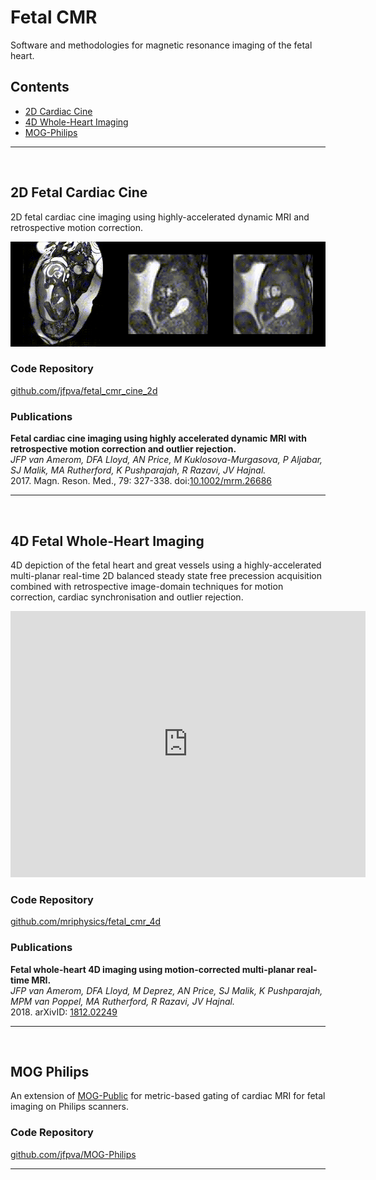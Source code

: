 # Fetal CMR

Software and methodologies for magnetic resonance imaging of the fetal heart.

## Contents

* [2D Cardiac Cine](#2d)
* [4D Whole-Heart Imaging](#4d)
* [MOG-Philips](#mog_philips)

---

<br>

 <a name="2d"></a>

## 2D Fetal Cardiac Cine

2D fetal cardiac cine imaging using highly-accelerated dynamic MRI and retrospective motion correction.

<img src="images/fetalcmr_mrm26686_sup_video_1c.gif">  

### Code Repository

[github.com/jfpva/fetal_cmr_cine_2d](https://github.com/jfpva/fetal_cmr_cine_2d#readme)

### Publications

**Fetal cardiac cine imaging using highly accelerated dynamic MRI with retrospective motion correction and outlier rejection.**  
*JFP van Amerom, DFA Lloyd, AN Price, M Kuklosova-Murgasova, P Aljabar, SJ Malik, MA Rutherford, K Pushparajah, R Razavi, JV Hajnal.*  
2017. Magn. Reson. Med., 79: 327-338. doi:[10.1002/mrm.26686](https://doi.org/10.1002/mrm.26686)

---

<br>

<a name="4d"></a>

## 4D Fetal Whole-Heart Imaging

4D depiction of the fetal heart and great vessels using a highly-accelerated multi-planar real-time 2D balanced steady state free precession acquisition combined with retrospective image-domain techniques for motion correction, cardiac synchronisation and outlier rejection. 

<iframe src="https://widgets.figshare.com/articles/7413566/embed?show_title=0" width="568" height="426" frameborder="0" autostart=""></iframe>

### Code Repository

[github.com/mriphysics/fetal_cmr_4d](https://github.com/mriphysics/fetal_cmr_4d#readme)

### Publications

**Fetal whole-heart 4D imaging using motion-corrected multi-planar real-time MRI.**  
*JFP van Amerom, DFA Lloyd, M Deprez, AN Price, SJ Malik, K Pushparajah, MPM van Poppel, MA Rutherford, R Razavi, JV Hajnal.*   
2018. arXivID: [1812.02249](https://arxiv.org/abs/1812.02249)

---

<br>

<a name="mog_philips"></a>

## MOG Philips

An extension of [MOG-Public](https://github.com/MetricOptimizedGating/MOG-Public) for metric-based gating of cardiac MRI for fetal imaging on Philips scanners.

### Code Repository

[github.com/jfpva/MOG-Philips](https://github.com/jfpva/MOG-Philips#readme)

---
